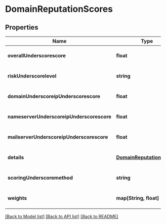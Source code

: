 # DomainReputationScores

## Properties
Name | Type | Description | Notes
------------ | ------------- | ------------- | -------------
**overallUnderscorescore** | **float** |  | [optional] [default to null]
**riskUnderscorelevel** | **string** |  | [optional] [default to null]
**domainUnderscoreipUnderscorescore** | **float** |  | [optional] [default to null]
**nameserverUnderscoreipUnderscorescore** | **float** |  | [optional] [default to null]
**mailserverUnderscoreipUnderscorescore** | **float** |  | [optional] [default to null]
**details** | [**DomainReputationDetails**](DomainReputationDetails.md) |  | [optional] [default to null]
**scoringUnderscoremethod** | **string** |  | [optional] [default to null]
**weights** | **map[String, float]** |  | [optional] [default to null]

[[Back to Model list]](../README.md#documentation-for-models) [[Back to API list]](../README.md#documentation-for-api-endpoints) [[Back to README]](../README.md)


